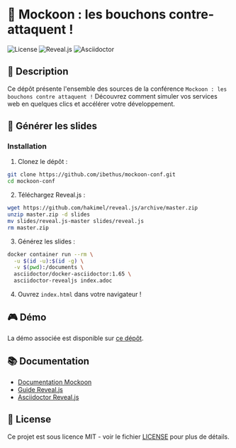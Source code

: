 # 🦝 Mockoon : les bouchons contre-attaquent !

![License](https://img.shields.io/badge/license-MIT-green)
![Reveal.js](https://img.shields.io/badge/reveal.js-4.5.0-yellow)
![Asciidoctor](https://img.shields.io/badge/asciidoctor-2.0-blue)

## 📝 Description

Ce dépôt présente l'ensemble des sources de la conférence `Mockoon : les bouchons contre attaquent !`
Découvrez comment simuler vos services web en quelques clics et accélérer votre développement.

## 🚀 Générer les slides

### Installation

1. Clonez le dépôt :
```bash
git clone https://github.com/ibethus/mockoon-conf.git
cd mockoon-conf
```

2. Téléchargez Reveal.js :
```bash
wget https://github.com/hakimel/reveal.js/archive/master.zip
unzip master.zip -d slides
mv slides/reveal.js-master slides/reveal.js
rm master.zip
```

3. Générez les slides :
```bash
docker container run --rm \
  -u $(id -u):$(id -g) \
  -v $(pwd):/documents \
  asciidoctor/docker-asciidoctor:1.65 \
  asciidoctor-revealjs index.adoc
```

4. Ouvrez `index.html` dans votre navigateur !

## 🎮 Démo

La démo associée est disponible sur [ce dépôt](https://github.com/ibethus/mockoon-conf-demo).

## 📚 Documentation

- [Documentation Mockoon](https://mockoon.com/docs/latest/about/)
- [Guide Reveal.js](https://revealjs.com/)
- [Asciidoctor Reveal.js](https://docs.asciidoctor.org/reveal.js-converter/latest/)

## 📝 License

Ce projet est sous licence MIT - voir le fichier [LICENSE](LICENSE.md) pour plus de détails.